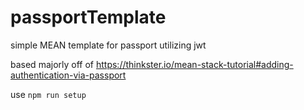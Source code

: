 # passportTemplate
simple MEAN template for passport utilizing jwt

based majorly off of https://thinkster.io/mean-stack-tutorial#adding-authentication-via-passport

use `npm run setup`
